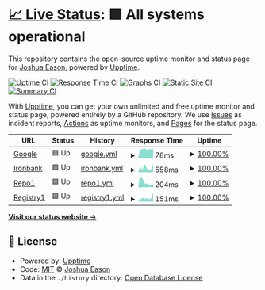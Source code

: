 # [📈 Live Status](https://demo.upptime.js.org): <!--live status--> **🟩 All systems operational**

This repository contains the open-source uptime monitor and status page for [Joshua Eason](https://demo.upptime.js.org), powered by [Upptime](https://github.com/upptime/upptime).

[![Uptime CI](https://github.com/koj-co/upptime/workflows/Uptime%20CI/badge.svg)](https://github.com/koj-co/upptime/actions?query=workflow%3A%22Uptime+CI%22)
[![Response Time CI](https://github.com/koj-co/upptime/workflows/Response%20Time%20CI/badge.svg)](https://github.com/koj-co/upptime/actions?query=workflow%3A%22Response+Time+CI%22)
[![Graphs CI](https://github.com/koj-co/upptime/workflows/Graphs%20CI/badge.svg)](https://github.com/koj-co/upptime/actions?query=workflow%3A%22Graphs+CI%22)
[![Static Site CI](https://github.com/koj-co/upptime/workflows/Static%20Site%20CI/badge.svg)](https://github.com/koj-co/upptime/actions?query=workflow%3A%22Static+Site+CI%22)
[![Summary CI](https://github.com/koj-co/upptime/workflows/Summary%20CI/badge.svg)](https://github.com/koj-co/upptime/actions?query=workflow%3A%22Summary+CI%22)

With [Upptime](https://upptime.js.org), you can get your own unlimited and free uptime monitor and status page, powered entirely by a GitHub repository. We use [Issues](https://github.com/jeason81/upptime/issues) as incident reports, [Actions](https://github.com/jeason81/upptime/actions) as uptime monitors, and [Pages](https://demo.upptime.js.org) for the status page.

<!--start: status pages-->
<!-- This summary is generated by Upptime (https://github.com/upptime/upptime) -->
<!-- Do not edit this manually, your changes will be overwritten -->
<!-- prettier-ignore -->
| URL | Status | History | Response Time | Uptime |
| --- | ------ | ------- | ------------- | ------ |
| <img alt="" src="https://favicons.githubusercontent.com/www.google.com" height="13"> [Google](https://www.google.com) | 🟩 Up | [google.yml](https://github.com/jeason81/upptime/commits/HEAD/history/google.yml) | <details><summary><img alt="Response time graph" src="./graphs/google/response-time-week.png" height="20"> 78ms</summary><br><a href="https://jeason81.github.io/upptime/history/google"><img alt="Response time 76" src="https://img.shields.io/endpoint?url=https%3A%2F%2Fraw.githubusercontent.com%2Fjeason81%2Fupptime%2FHEAD%2Fapi%2Fgoogle%2Fresponse-time.json"></a><br><a href="https://jeason81.github.io/upptime/history/google"><img alt="24-hour response time 82" src="https://img.shields.io/endpoint?url=https%3A%2F%2Fraw.githubusercontent.com%2Fjeason81%2Fupptime%2FHEAD%2Fapi%2Fgoogle%2Fresponse-time-day.json"></a><br><a href="https://jeason81.github.io/upptime/history/google"><img alt="7-day response time 78" src="https://img.shields.io/endpoint?url=https%3A%2F%2Fraw.githubusercontent.com%2Fjeason81%2Fupptime%2FHEAD%2Fapi%2Fgoogle%2Fresponse-time-week.json"></a><br><a href="https://jeason81.github.io/upptime/history/google"><img alt="30-day response time 80" src="https://img.shields.io/endpoint?url=https%3A%2F%2Fraw.githubusercontent.com%2Fjeason81%2Fupptime%2FHEAD%2Fapi%2Fgoogle%2Fresponse-time-month.json"></a><br><a href="https://jeason81.github.io/upptime/history/google"><img alt="1-year response time 76" src="https://img.shields.io/endpoint?url=https%3A%2F%2Fraw.githubusercontent.com%2Fjeason81%2Fupptime%2FHEAD%2Fapi%2Fgoogle%2Fresponse-time-year.json"></a></details> | <details><summary><a href="https://jeason81.github.io/upptime/history/google">100.00%</a></summary><a href="https://jeason81.github.io/upptime/history/google"><img alt="All-time uptime 100.00%" src="https://img.shields.io/endpoint?url=https%3A%2F%2Fraw.githubusercontent.com%2Fjeason81%2Fupptime%2FHEAD%2Fapi%2Fgoogle%2Fuptime.json"></a><br><a href="https://jeason81.github.io/upptime/history/google"><img alt="24-hour uptime 100.00%" src="https://img.shields.io/endpoint?url=https%3A%2F%2Fraw.githubusercontent.com%2Fjeason81%2Fupptime%2FHEAD%2Fapi%2Fgoogle%2Fuptime-day.json"></a><br><a href="https://jeason81.github.io/upptime/history/google"><img alt="7-day uptime 100.00%" src="https://img.shields.io/endpoint?url=https%3A%2F%2Fraw.githubusercontent.com%2Fjeason81%2Fupptime%2FHEAD%2Fapi%2Fgoogle%2Fuptime-week.json"></a><br><a href="https://jeason81.github.io/upptime/history/google"><img alt="30-day uptime 100.00%" src="https://img.shields.io/endpoint?url=https%3A%2F%2Fraw.githubusercontent.com%2Fjeason81%2Fupptime%2FHEAD%2Fapi%2Fgoogle%2Fuptime-month.json"></a><br><a href="https://jeason81.github.io/upptime/history/google"><img alt="1-year uptime 100.00%" src="https://img.shields.io/endpoint?url=https%3A%2F%2Fraw.githubusercontent.com%2Fjeason81%2Fupptime%2FHEAD%2Fapi%2Fgoogle%2Fuptime-year.json"></a></details>
| <img alt="" src="https://favicons.githubusercontent.com/ironbank.dso.mil" height="13"> [Ironbank](https://ironbank.dso.mil) | 🟩 Up | [ironbank.yml](https://github.com/jeason81/upptime/commits/HEAD/history/ironbank.yml) | <details><summary><img alt="Response time graph" src="./graphs/ironbank/response-time-week.png" height="20"> 558ms</summary><br><a href="https://jeason81.github.io/upptime/history/ironbank"><img alt="Response time 948" src="https://img.shields.io/endpoint?url=https%3A%2F%2Fraw.githubusercontent.com%2Fjeason81%2Fupptime%2FHEAD%2Fapi%2Fironbank%2Fresponse-time.json"></a><br><a href="https://jeason81.github.io/upptime/history/ironbank"><img alt="24-hour response time 1002" src="https://img.shields.io/endpoint?url=https%3A%2F%2Fraw.githubusercontent.com%2Fjeason81%2Fupptime%2FHEAD%2Fapi%2Fironbank%2Fresponse-time-day.json"></a><br><a href="https://jeason81.github.io/upptime/history/ironbank"><img alt="7-day response time 558" src="https://img.shields.io/endpoint?url=https%3A%2F%2Fraw.githubusercontent.com%2Fjeason81%2Fupptime%2FHEAD%2Fapi%2Fironbank%2Fresponse-time-week.json"></a><br><a href="https://jeason81.github.io/upptime/history/ironbank"><img alt="30-day response time 739" src="https://img.shields.io/endpoint?url=https%3A%2F%2Fraw.githubusercontent.com%2Fjeason81%2Fupptime%2FHEAD%2Fapi%2Fironbank%2Fresponse-time-month.json"></a><br><a href="https://jeason81.github.io/upptime/history/ironbank"><img alt="1-year response time 948" src="https://img.shields.io/endpoint?url=https%3A%2F%2Fraw.githubusercontent.com%2Fjeason81%2Fupptime%2FHEAD%2Fapi%2Fironbank%2Fresponse-time-year.json"></a></details> | <details><summary><a href="https://jeason81.github.io/upptime/history/ironbank">100.00%</a></summary><a href="https://jeason81.github.io/upptime/history/ironbank"><img alt="All-time uptime 99.85%" src="https://img.shields.io/endpoint?url=https%3A%2F%2Fraw.githubusercontent.com%2Fjeason81%2Fupptime%2FHEAD%2Fapi%2Fironbank%2Fuptime.json"></a><br><a href="https://jeason81.github.io/upptime/history/ironbank"><img alt="24-hour uptime 100.00%" src="https://img.shields.io/endpoint?url=https%3A%2F%2Fraw.githubusercontent.com%2Fjeason81%2Fupptime%2FHEAD%2Fapi%2Fironbank%2Fuptime-day.json"></a><br><a href="https://jeason81.github.io/upptime/history/ironbank"><img alt="7-day uptime 100.00%" src="https://img.shields.io/endpoint?url=https%3A%2F%2Fraw.githubusercontent.com%2Fjeason81%2Fupptime%2FHEAD%2Fapi%2Fironbank%2Fuptime-week.json"></a><br><a href="https://jeason81.github.io/upptime/history/ironbank"><img alt="30-day uptime 100.00%" src="https://img.shields.io/endpoint?url=https%3A%2F%2Fraw.githubusercontent.com%2Fjeason81%2Fupptime%2FHEAD%2Fapi%2Fironbank%2Fuptime-month.json"></a><br><a href="https://jeason81.github.io/upptime/history/ironbank"><img alt="1-year uptime 99.85%" src="https://img.shields.io/endpoint?url=https%3A%2F%2Fraw.githubusercontent.com%2Fjeason81%2Fupptime%2FHEAD%2Fapi%2Fironbank%2Fuptime-year.json"></a></details>
| <img alt="" src="https://favicons.githubusercontent.com/repo1.dso.mil" height="13"> [Repo1](https://repo1.dso.mil/api/v4/version) | 🟩 Up | [repo1.yml](https://github.com/jeason81/upptime/commits/HEAD/history/repo1.yml) | <details><summary><img alt="Response time graph" src="./graphs/repo1/response-time-week.png" height="20"> 204ms</summary><br><a href="https://jeason81.github.io/upptime/history/repo1"><img alt="Response time 485" src="https://img.shields.io/endpoint?url=https%3A%2F%2Fraw.githubusercontent.com%2Fjeason81%2Fupptime%2FHEAD%2Fapi%2Frepo1%2Fresponse-time.json"></a><br><a href="https://jeason81.github.io/upptime/history/repo1"><img alt="24-hour response time 92" src="https://img.shields.io/endpoint?url=https%3A%2F%2Fraw.githubusercontent.com%2Fjeason81%2Fupptime%2FHEAD%2Fapi%2Frepo1%2Fresponse-time-day.json"></a><br><a href="https://jeason81.github.io/upptime/history/repo1"><img alt="7-day response time 204" src="https://img.shields.io/endpoint?url=https%3A%2F%2Fraw.githubusercontent.com%2Fjeason81%2Fupptime%2FHEAD%2Fapi%2Frepo1%2Fresponse-time-week.json"></a><br><a href="https://jeason81.github.io/upptime/history/repo1"><img alt="30-day response time 333" src="https://img.shields.io/endpoint?url=https%3A%2F%2Fraw.githubusercontent.com%2Fjeason81%2Fupptime%2FHEAD%2Fapi%2Frepo1%2Fresponse-time-month.json"></a><br><a href="https://jeason81.github.io/upptime/history/repo1"><img alt="1-year response time 485" src="https://img.shields.io/endpoint?url=https%3A%2F%2Fraw.githubusercontent.com%2Fjeason81%2Fupptime%2FHEAD%2Fapi%2Frepo1%2Fresponse-time-year.json"></a></details> | <details><summary><a href="https://jeason81.github.io/upptime/history/repo1">100.00%</a></summary><a href="https://jeason81.github.io/upptime/history/repo1"><img alt="All-time uptime 99.89%" src="https://img.shields.io/endpoint?url=https%3A%2F%2Fraw.githubusercontent.com%2Fjeason81%2Fupptime%2FHEAD%2Fapi%2Frepo1%2Fuptime.json"></a><br><a href="https://jeason81.github.io/upptime/history/repo1"><img alt="24-hour uptime 100.00%" src="https://img.shields.io/endpoint?url=https%3A%2F%2Fraw.githubusercontent.com%2Fjeason81%2Fupptime%2FHEAD%2Fapi%2Frepo1%2Fuptime-day.json"></a><br><a href="https://jeason81.github.io/upptime/history/repo1"><img alt="7-day uptime 100.00%" src="https://img.shields.io/endpoint?url=https%3A%2F%2Fraw.githubusercontent.com%2Fjeason81%2Fupptime%2FHEAD%2Fapi%2Frepo1%2Fuptime-week.json"></a><br><a href="https://jeason81.github.io/upptime/history/repo1"><img alt="30-day uptime 99.90%" src="https://img.shields.io/endpoint?url=https%3A%2F%2Fraw.githubusercontent.com%2Fjeason81%2Fupptime%2FHEAD%2Fapi%2Frepo1%2Fuptime-month.json"></a><br><a href="https://jeason81.github.io/upptime/history/repo1"><img alt="1-year uptime 99.89%" src="https://img.shields.io/endpoint?url=https%3A%2F%2Fraw.githubusercontent.com%2Fjeason81%2Fupptime%2FHEAD%2Fapi%2Frepo1%2Fuptime-year.json"></a></details>
| <img alt="" src="https://favicons.githubusercontent.com/registry1.dso.mil" height="13"> [Registry1](https://registry1.dso.mil) | 🟩 Up | [registry1.yml](https://github.com/jeason81/upptime/commits/HEAD/history/registry1.yml) | <details><summary><img alt="Response time graph" src="./graphs/registry1/response-time-week.png" height="20"> 151ms</summary><br><a href="https://jeason81.github.io/upptime/history/registry1"><img alt="Response time 391" src="https://img.shields.io/endpoint?url=https%3A%2F%2Fraw.githubusercontent.com%2Fjeason81%2Fupptime%2FHEAD%2Fapi%2Fregistry1%2Fresponse-time.json"></a><br><a href="https://jeason81.github.io/upptime/history/registry1"><img alt="24-hour response time 370" src="https://img.shields.io/endpoint?url=https%3A%2F%2Fraw.githubusercontent.com%2Fjeason81%2Fupptime%2FHEAD%2Fapi%2Fregistry1%2Fresponse-time-day.json"></a><br><a href="https://jeason81.github.io/upptime/history/registry1"><img alt="7-day response time 151" src="https://img.shields.io/endpoint?url=https%3A%2F%2Fraw.githubusercontent.com%2Fjeason81%2Fupptime%2FHEAD%2Fapi%2Fregistry1%2Fresponse-time-week.json"></a><br><a href="https://jeason81.github.io/upptime/history/registry1"><img alt="30-day response time 275" src="https://img.shields.io/endpoint?url=https%3A%2F%2Fraw.githubusercontent.com%2Fjeason81%2Fupptime%2FHEAD%2Fapi%2Fregistry1%2Fresponse-time-month.json"></a><br><a href="https://jeason81.github.io/upptime/history/registry1"><img alt="1-year response time 391" src="https://img.shields.io/endpoint?url=https%3A%2F%2Fraw.githubusercontent.com%2Fjeason81%2Fupptime%2FHEAD%2Fapi%2Fregistry1%2Fresponse-time-year.json"></a></details> | <details><summary><a href="https://jeason81.github.io/upptime/history/registry1">100.00%</a></summary><a href="https://jeason81.github.io/upptime/history/registry1"><img alt="All-time uptime 99.96%" src="https://img.shields.io/endpoint?url=https%3A%2F%2Fraw.githubusercontent.com%2Fjeason81%2Fupptime%2FHEAD%2Fapi%2Fregistry1%2Fuptime.json"></a><br><a href="https://jeason81.github.io/upptime/history/registry1"><img alt="24-hour uptime 100.00%" src="https://img.shields.io/endpoint?url=https%3A%2F%2Fraw.githubusercontent.com%2Fjeason81%2Fupptime%2FHEAD%2Fapi%2Fregistry1%2Fuptime-day.json"></a><br><a href="https://jeason81.github.io/upptime/history/registry1"><img alt="7-day uptime 100.00%" src="https://img.shields.io/endpoint?url=https%3A%2F%2Fraw.githubusercontent.com%2Fjeason81%2Fupptime%2FHEAD%2Fapi%2Fregistry1%2Fuptime-week.json"></a><br><a href="https://jeason81.github.io/upptime/history/registry1"><img alt="30-day uptime 100.00%" src="https://img.shields.io/endpoint?url=https%3A%2F%2Fraw.githubusercontent.com%2Fjeason81%2Fupptime%2FHEAD%2Fapi%2Fregistry1%2Fuptime-month.json"></a><br><a href="https://jeason81.github.io/upptime/history/registry1"><img alt="1-year uptime 99.96%" src="https://img.shields.io/endpoint?url=https%3A%2F%2Fraw.githubusercontent.com%2Fjeason81%2Fupptime%2FHEAD%2Fapi%2Fregistry1%2Fuptime-year.json"></a></details>

<!--end: status pages-->

[**Visit our status website →**](https://demo.upptime.js.org)

## 📄 License

- Powered by: [Upptime](https://github.com/upptime/upptime)
- Code: [MIT](./LICENSE) © [Joshua Eason](https://demo.upptime.js.org)
- Data in the `./history` directory: [Open Database License](https://opendatacommons.org/licenses/odbl/1-0/)

